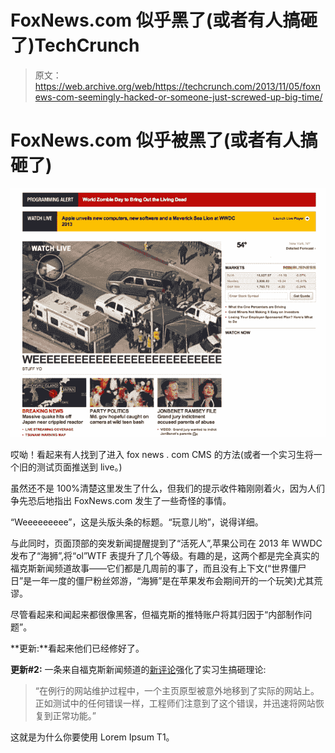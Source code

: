 # FoxNews.com 似乎黑了(或者有人搞砸了)TechCrunch

> 原文：<https://web.archive.org/web/https://techcrunch.com/2013/11/05/foxnews-com-seemingly-hacked-or-someone-just-screwed-up-big-time/>

# FoxNews.com 似乎被黑了(或者有人搞砸了)

![Screen Shot 2013-11-05 at 11.57.14 AM](img/832d2cc908ca2d6eda83546c9b616ea8.png)

哎呦！看起来有人找到了进入 fox news . com CMS 的方法(或者一个实习生将一个旧的测试页面推送到 live。)

虽然还不是 100%清楚这里发生了什么，但我们的提示收件箱刚刚着火，因为人们争先恐后地指出 FoxNews.com 发生了一些奇怪的事情。

“Weeeeeeeee”，这是头版头条的标题。“玩意儿哟”，说得详细。

与此同时，页面顶部的突发新闻提醒提到了“活死人”,苹果公司在 2013 年 WWDC 发布了“海狮”,将“ol”WTF 表提升了几个等级。有趣的是，这两个都是完全真实的福克斯新闻频道故事——它们都是几周前的事了，而且没有上下文(“世界僵尸日”是一年一度的僵尸粉丝郊游，“海狮”是在苹果发布会期间开的一个玩笑)尤其荒谬。

尽管看起来和闻起来都很像黑客，但福克斯的推特账户将其归因于“内部制作问题”。

**更新:**看起来他们已经修好了。

**更新#2:** 一条来自福克斯新闻频道的[新评论](https://web.archive.org/web/20221004190351/http://www.huffingtonpost.com/2013/11/05/fox-news-website-hacked_n_4220504.html?ncid=edlinkusaolp00000009)强化了实习生搞砸理论:

> “在例行的网站维护过程中，一个主页原型被意外地移到了实际的网站上。正如测试中的任何错误一样，工程师们注意到了这个错误，并迅速将网站恢复到正常功能。”

这就是为什么你要使用 Lorem Ipsum T1。